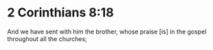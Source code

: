 # 2 Corinthians 8:18

And we have sent with him the brother, whose praise [is] in the gospel throughout all the churches;
